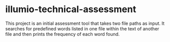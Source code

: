 # illumio-technical-assessment
This project is an initial assessment tool that takes two file paths as input. It searches for predefined words listed in one file within the text of another file and then prints the frequency of each word found.

